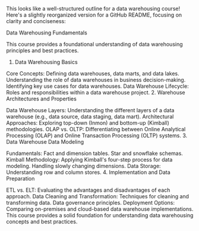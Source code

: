 This looks like a well-structured outline for a data warehousing course! Here's a slightly reorganized version for a GitHub README, focusing on clarity and conciseness:

Data Warehousing Fundamentals

This course provides a foundational understanding of data warehousing principles and best practices.

1. Data Warehousing Basics

Core Concepts:
Defining data warehouses, data marts, and data lakes.
Understanding the role of data warehouses in business decision-making.
Identifying key use cases for data warehouses.
Data Warehouse Lifecycle:
Roles and responsibilities within a data warehouse project.
2. Warehouse Architectures and Properties

Data Warehouse Layers:
Understanding the different layers of a data warehouse (e.g., data source, data staging, data mart).
Architectural Approaches:
Exploring top-down (Inmon) and bottom-up (Kimball) methodologies.
OLAP vs. OLTP:
Differentiating between Online Analytical Processing (OLAP) and Online Transaction Processing (OLTP) systems.
3. Data Warehouse Data Modeling

Fundamentals:
Fact and dimension tables.
Star and snowflake schemas.
Kimball Methodology:
Applying Kimball's four-step process for data modeling.
Handling slowly changing dimensions.
Data Storage:
Understanding row and column stores.
4. Implementation and Data Preparation

ETL vs. ELT:
Evaluating the advantages and disadvantages of each approach.
Data Cleaning and Transformation:
Techniques for cleaning and transforming data.
Data governance principles.
Deployment Options:
Comparing on-premises and cloud-based data warehouse implementations.
This course provides a solid foundation for understanding data warehousing concepts and best practices.

